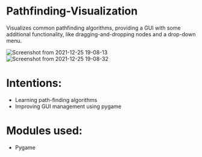 # Pathfinding-Visualization
Visualizes common pathfinding algorithms, providing a GUI with some additional functionality, like dragging-and-dropping nodes and a drop-down menu.


![Screenshot from 2021-12-25 19-08-13](https://user-images.githubusercontent.com/94740279/147391055-6d8c0158-53f8-4e94-8480-63d09af669f0.png)
![Screenshot from 2021-12-25 19-08-32](https://user-images.githubusercontent.com/94740279/147391056-157890a3-a633-47d6-8ba9-d23d019f7733.png)

# Intentions:
- Learning path-finding algorithms
- Improving GUI management using pygame

# Modules used:
- Pygame
